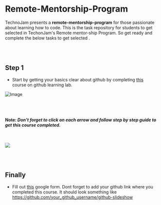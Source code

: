 # Remote-Mentorship-Program
TechnoJam presents a **remote-mentorship-program** for those passionate about learning how to code.
This is the task repository for students to get selected in TechonJam's Remote mentor-ship Program.
So get ready and complete the below tasks to get selected . 

<br/>
<br/>


## Step 1

* Start by getting your basics clear about github by completing  [this](https://lab.github.com/githubtraining/introduction-to-github) course on github learning lab.<br/>

![Image](Assets/intro-to-github.jpg)


<br/>
<br/>

#### Note: _Don't forget to click on each arrow and follow step by step guide to get this course completed._

<br/>

![](Assets/course-content.jpg)

<br/>
<br/>

## Finally
* Fill out [this](https://docs.google.com/forms/d/1DmYiqZ7pC-KjgXPmQcW_dMWosRM7U8bBFjbOxc_9WFg/) google form. 
Dont forget to add your github link where you completed this course.
It should look something like 
https://github.com/your_github_username/github-slideshow
